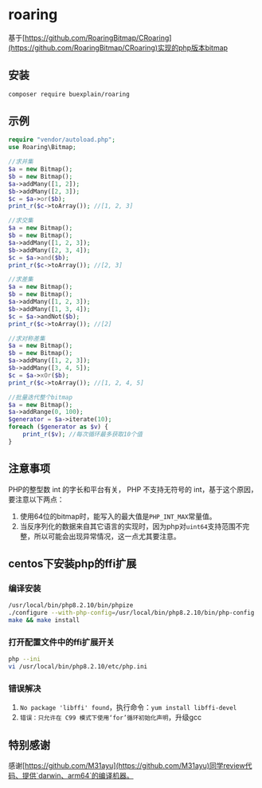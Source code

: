 # roaring

基于[https://github.com/RoaringBitmap/CRoaring](https://github.com/RoaringBitmap/CRoaring)实现的php版本bitmap

## 安装

```bash
composer require buexplain/roaring
```

## 示例

```php
require "vendor/autoload.php";
use Roaring\Bitmap;

//求并集
$a = new Bitmap();
$b = new Bitmap();
$a->addMany([1, 2]);
$b->addMany([2, 3]);
$c = $a->or($b);
print_r($c->toArray()); //[1, 2, 3]

//求交集
$a = new Bitmap();
$b = new Bitmap();
$a->addMany([1, 2, 3]);
$b->addMany([2, 3, 4]);
$c = $a->and($b);
print_r($c->toArray()); //[2, 3]

//求差集
$a = new Bitmap();
$b = new Bitmap();
$a->addMany([1, 2, 3]);
$b->addMany([1, 3, 4]);
$c = $a->andNot($b);
print_r($c->toArray()); //[2]

//求对称差集
$a = new Bitmap();
$b = new Bitmap();
$a->addMany([1, 2, 3]);
$b->addMany([3, 4, 5]);
$c = $a->xOr($b);
print_r($c->toArray()); //[1, 2, 4, 5]

//批量迭代整个bitmap
$a = new Bitmap();
$a->addRange(0, 100);
$generator = $a->iterate(10);
foreach ($generator as $v) {
    print_r($v); //每次循环最多获取10个值
}
```

## 注意事项

PHP的整型数 int 的字长和平台有关， PHP 不支持无符号的 int，基于这个原因，要注意以下两点：

1. 使用64位的bitmap时，能写入的最大值是`PHP_INT_MAX`常量值。
2. 当反序列化的数据来自其它语言的实现时，因为php对`uint64`支持范围不完整，所以可能会出现异常情况，这一点尤其要注意。

## centos下安装php的ffi扩展

### 编译安装

```bash
/usr/local/bin/php8.2.10/bin/phpize
./configure --with-php-config=/usr/local/bin/php8.2.10/bin/php-config
make && make install
```

### 打开配置文件中的ffi扩展开关

```bash
php --ini
vi /usr/local/bin/php8.2.10/etc/php.ini
```

### 错误解决

1. `No package 'libffi' found`，执行命令：`yum install libffi-devel`
2. `错误：只允许在 C99 模式下使用‘for’循环初始化声明`，升级gcc

## 特别感谢

感谢[https://github.com/M31ayu](https://github.com/M31ayu)同学review代码、提供`darwin、arm64`的编译机器。
